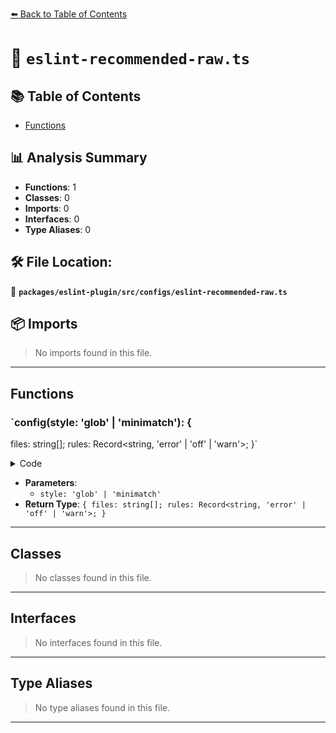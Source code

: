 [⬅️ Back to Table of Contents](../../../../index.md)

# 📄 `eslint-recommended-raw.ts`

## 📚 Table of Contents

- [Functions](#functions)

## 📊 Analysis Summary

- **Functions**: 1
- **Classes**: 0
- **Imports**: 0
- **Interfaces**: 0
- **Type Aliases**: 0

## 🛠️ File Location:
📂 **`packages/eslint-plugin/src/configs/eslint-recommended-raw.ts`**

## 📦 Imports

> No imports found in this file.


---

## Functions

### `config(style: 'glob' | 'minimatch'): {
  files: string[];
  rules: Record<string, 'error' | 'off' | 'warn'>;
}`

<details><summary>Code</summary>

```ts
(
  style: 'glob' | 'minimatch',
): {
  files: string[];
  rules: Record<string, 'error' | 'off' | 'warn'>;
} => ({
  files:
    style === 'glob'
      ? // classic configs use glob syntax
        ['*.ts', '*.tsx', '*.mts', '*.cts']
      : // flat configs use minimatch syntax
        ['**/*.ts', '**/*.tsx', '**/*.mts', '**/*.cts'],
  rules: {
    'constructor-super': 'off', // ts(2335) & ts(2377)
    'getter-return': 'off', // ts(2378)
    'no-class-assign': 'off', // ts(2629)
    'no-const-assign': 'off', // ts(2588)
    'no-dupe-args': 'off', // ts(2300)
    'no-dupe-class-members': 'off', // ts(2393) & ts(2300)
    'no-dupe-keys': 'off', // ts(1117)
    'no-func-assign': 'off', // ts(2630)
    'no-import-assign': 'off', // ts(2632) & ts(2540)
    // TODO - remove this once we no longer support ESLint v8
    'no-new-native-nonconstructor': 'off', // ts(7009)
    'no-new-symbol': 'off', // ts(7009)
    'no-obj-calls': 'off', // ts(2349)
    'no-redeclare': 'off', // ts(2451)
    'no-setter-return': 'off', // ts(2408)
    'no-this-before-super': 'off', // ts(2376) & ts(17009)
    'no-undef': 'off', // ts(2304) & ts(2552)
    'no-unreachable': 'off', // ts(7027)
    'no-unsafe-negation': 'off', // ts(2365) & ts(2322) & ts(2358)
    'no-var': 'error', // ts transpiles let/const to var, so no need for vars any more
    'no-with': 'off', // ts(1101) & ts(2410)
    'prefer-const': 'error', // ts provides better types with const
    'prefer-rest-params': 'error', // ts provides better types with rest args over arguments
    'prefer-spread': 'error', // ts transpiles spread to apply, so no need for manual apply
  },
})
```
</details>

- **Parameters**:
  - `style: 'glob' | 'minimatch'`
- **Return Type**: `{
  files: string[];
  rules: Record<string, 'error' | 'off' | 'warn'>;
}`

---

## Classes

> No classes found in this file.


---

## Interfaces

> No interfaces found in this file.


---

## Type Aliases

> No type aliases found in this file.


---